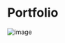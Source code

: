 # Portfolio
![image](https://github.com/thismayank1/Portfolio/assets/103820518/16e42b57-6813-42ce-9925-661e4c8eaebb)
